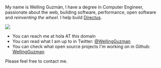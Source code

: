 My name is Welling Guzmán, I have a degree in Computer Engineer, passionate about the web, building software, performance, open software and _reinventing the wheel_. I help build [Directus](https://getdirectus.com).

![](//wellingguzman.com/images/me.jpg)

- You can reach me at hola AT this domain
- You can read what I am up to in Twitter: [@WellingGuzman](https://twitter.com/WellingGuzman)
- You can check what open source projects I'm working on in Github: [WellingGuzman](https://github.com/WellingGuzman)

Please feel free to contact me.
